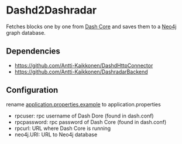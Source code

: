 # Dashd2Dashradar
Fetches blocks one by one from [Dash Core](https://github.com/dashpay/dash) and saves them to a [Neo4j](https://github.com/neo4j/neo4j) graph database. 

## Dependencies

* https://github.com/Antti-Kaikkonen/DashdHttpConnector
* https://github.com/Antti-Kaikkonen/DashradarBackend

## Configuration

rename [application.properties.example](application.properties.example
) to application.properties

* rpcuser: rpc username of Dash Dore (found in dash.conf)
* rpcpassword: rpc password of Dash Core (found in dash.conf)
* rpcurl: URL where Dash Core is running
* neo4j.URI: URL to Neo4j database
